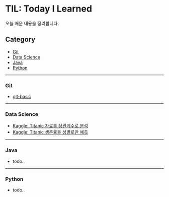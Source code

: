 # TIL: Today I Learned

오늘 배운 내용을 정리합니다.

## Category

- [Git](<https://github.com/harplife/TIL/tree/master/Git>)
- [Data Science](<https://github.com/harplife/TIL/tree/master/Data Science>)
- [Java](<https://github.com/harplife/TIL/tree/master/Java>)
- [Python](<https://github.com/harplife/TIL/tree/master/Python>)

---

### Git

- [git-basic](<https://github.com/harplife/TIL/blob/master/Git/Git_Manual.md>)

---

### Data Science

- [Kaggle: Titanic 자료를 상관계수로 분석](<https://github.com/harplife/TIL/blob/master/Data%20Science/Titanic_Correlations.ipynb>)
- [Kaggle: Titanic 생존률을 성별로만 예측](<https://github.com/harplife/TIL/blob/master/Data%20Science/Titanic_Gender_Only.ipynb>)

---

### Java

- todo..

---

### Python

- todo..

